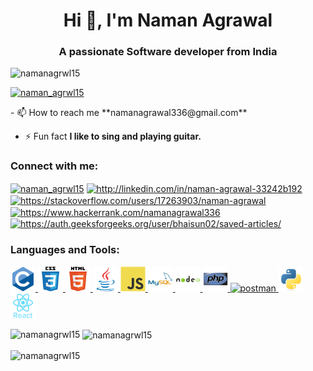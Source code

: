 <h1 align="center">Hi 👋, I'm Naman Agrawal</h1>
<h3 align="center">A passionate Software developer from India</h3>

<p align="left"> <img src="https://komarev.com/ghpvc/?username=namanagrwl15&label=Profile%20views&color=0e75b6&style=flat" alt="namanagrwl15" /> </p>

<p align="left"> <a href="https://twitter.com/naman_agrwl15" target="blank"><img src="https://img.shields.io/twitter/follow/naman_agrwl15?logo=twitter&style=for-the-badge" alt="naman_agrwl15" /></a> </p>
<!-- <img src = "Desktop"  /> -->
- 📫 How to reach me **namanagrawal336@gmail.com**

- ⚡ Fun fact **I like to sing and playing guitar.**

<h3 align="left">Connect with me:</h3>
<p align="left">
<a href="https://twitter.com/naman_agrwl15" target="blank"><img align="center" src="https://raw.githubusercontent.com/rahuldkjain/github-profile-readme-generator/master/src/images/icons/Social/twitter.svg" alt="naman_agrwl15" height="30" width="40" /></a>
<a href="https://linkedin.com/in/http://linkedin.com/in/naman-agrawal-33242b192" target="blank"><img align="center" src="https://raw.githubusercontent.com/rahuldkjain/github-profile-readme-generator/master/src/images/icons/Social/linked-in-alt.svg" alt="http://linkedin.com/in/naman-agrawal-33242b192" height="30" width="40" /></a>
<a href="https://stackoverflow.com/users/https://stackoverflow.com/users/17263903/naman-agrawal" target="blank"><img align="center" src="https://raw.githubusercontent.com/rahuldkjain/github-profile-readme-generator/master/src/images/icons/Social/stack-overflow.svg" alt="https://stackoverflow.com/users/17263903/naman-agrawal" height="30" width="40" /></a>
<a href="https://www.hackerrank.com/https://www.hackerrank.com/namanagrawal336" target="blank"><img align="center" src="https://raw.githubusercontent.com/rahuldkjain/github-profile-readme-generator/master/src/images/icons/Social/hackerrank.svg" alt="https://www.hackerrank.com/namanagrawal336" height="30" width="40" /></a>
<a href="https://auth.geeksforgeeks.org/user/https://auth.geeksforgeeks.org/user/bhaisun02/saved-articles/" target="blank"><img align="center" src="https://raw.githubusercontent.com/rahuldkjain/github-profile-readme-generator/master/src/images/icons/Social/geeks-for-geeks.svg" alt="https://auth.geeksforgeeks.org/user/bhaisun02/saved-articles/" height="30" width="40" /></a>
</p>

<h3 align="left">Languages and Tools:</h3>
<p align="left"> <a href="https://www.cprogramming.com/" target="_blank"> <img src="https://raw.githubusercontent.com/devicons/devicon/master/icons/c/c-original.svg" alt="c" width="40" height="40"/> </a> <a href="https://www.w3schools.com/css/" target="_blank"> <img src="https://raw.githubusercontent.com/devicons/devicon/master/icons/css3/css3-original-wordmark.svg" alt="css3" width="40" height="40"/> </a> <a href="https://www.w3.org/html/" target="_blank"> <img src="https://raw.githubusercontent.com/devicons/devicon/master/icons/html5/html5-original-wordmark.svg" alt="html5" width="40" height="40"/> </a> <a href="https://www.java.com" target="_blank"> <img src="https://raw.githubusercontent.com/devicons/devicon/master/icons/java/java-original.svg" alt="java" width="40" height="40"/> </a> <a href="https://developer.mozilla.org/en-US/docs/Web/JavaScript" target="_blank"> <img src="https://raw.githubusercontent.com/devicons/devicon/master/icons/javascript/javascript-original.svg" alt="javascript" width="40" height="40"/> </a> <a href="https://www.mysql.com/" target="_blank"> <img src="https://raw.githubusercontent.com/devicons/devicon/master/icons/mysql/mysql-original-wordmark.svg" alt="mysql" width="40" height="40"/> </a> <a href="https://nodejs.org" target="_blank"> <img src="https://raw.githubusercontent.com/devicons/devicon/master/icons/nodejs/nodejs-original-wordmark.svg" alt="nodejs" width="40" height="40"/> </a> <a href="https://www.php.net" target="_blank"> <img src="https://raw.githubusercontent.com/devicons/devicon/master/icons/php/php-original.svg" alt="php" width="40" height="40"/> </a> <a href="https://postman.com" target="_blank"> <img src="https://www.vectorlogo.zone/logos/getpostman/getpostman-icon.svg" alt="postman" width="40" height="40"/> </a> <a href="https://www.python.org" target="_blank"> <img src="https://raw.githubusercontent.com/devicons/devicon/master/icons/python/python-original.svg" alt="python" width="40" height="40"/> </a> <a href="https://reactjs.org/" target="_blank"> <img src="https://raw.githubusercontent.com/devicons/devicon/master/icons/react/react-original-wordmark.svg" alt="react" width="40" height="40"/> </a> </p>

<p><img align="left" src="https://github-readme-stats.vercel.app/api/top-langs?username=namanagrwl15&show_icons=true&locale=en&layout=compact" alt="namanagrwl15" /></p>

<p>&nbsp;<img align="center" src="https://github-readme-stats.vercel.app/api?username=namanagrwl15&show_icons=true&locale=en" alt="namanagrwl15" /></p>

<p><img align="center" src="https://github-readme-streak-stats.herokuapp.com/?user=namanagrwl15&" alt="namanagrwl15" /></p>
